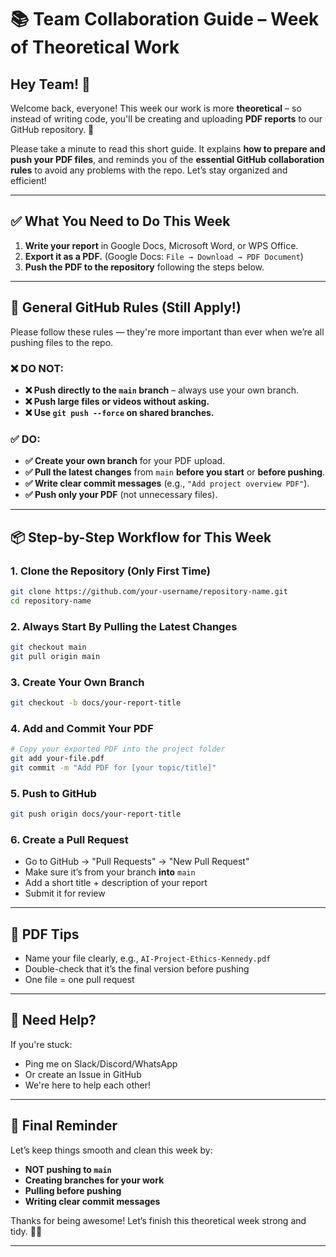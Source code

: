# 📚 Team Collaboration Guide – Week of Theoretical Work

## Hey Team! 👋

Welcome back, everyone! This week our work is more **theoretical** – so instead of writing code, you'll be creating and uploading **PDF reports** to our GitHub repository. 📝

Please take a minute to read this short guide. It explains **how to prepare and push your PDF files**, and reminds you of the **essential GitHub collaboration rules** to avoid any problems with the repo. Let’s stay organized and efficient!

---

## ✅ What You Need to Do This Week

1. **Write your report** in Google Docs, Microsoft Word, or WPS Office.
2. **Export it as a PDF.** (Google Docs: `File → Download → PDF Document`)
3. **Push the PDF to the repository** following the steps below.

---

## 🚨 General GitHub Rules (Still Apply!)

Please follow these rules — they're more important than ever when we’re all pushing files to the repo.

### ❌ DO NOT:

* **❌ Push directly to the `main` branch** – always use your own branch.
* **❌ Push large files or videos without asking.**
* **❌ Use `git push --force` on shared branches.**

### ✅ DO:

* **✅ Create your own branch** for your PDF upload.
* **✅ Pull the latest changes** from `main` **before you start** or **before pushing**.
* **✅ Write clear commit messages** (e.g., `"Add project overview PDF"`).
* **✅ Push only your PDF** (not unnecessary files).

---

## 📦 Step-by-Step Workflow for This Week

### 1. Clone the Repository (Only First Time)

```bash
git clone https://github.com/your-username/repository-name.git
cd repository-name
```

### 2. Always Start By Pulling the Latest Changes

```bash
git checkout main
git pull origin main
```

### 3. Create Your Own Branch

```bash
git checkout -b docs/your-report-title
```

### 4. Add and Commit Your PDF

```bash
# Copy your exported PDF into the project folder
git add your-file.pdf
git commit -m "Add PDF for [your topic/title]"
```

### 5. Push to GitHub

```bash
git push origin docs/your-report-title
```

### 6. Create a Pull Request

* Go to GitHub → "Pull Requests" → "New Pull Request"
* Make sure it’s from your branch **into** `main`
* Add a short title + description of your report
* Submit it for review

---

## 📂 PDF Tips

* Name your file clearly, e.g., `AI-Project-Ethics-Kennedy.pdf`
* Double-check that it’s the final version before pushing
* One file = one pull request

---

## 💬 Need Help?

If you're stuck:

* Ping me on Slack/Discord/WhatsApp
* Or create an Issue in GitHub
* We're here to help each other!

---

## 🚀 Final Reminder

Let’s keep things smooth and clean this week by:

* **NOT pushing to `main`**
* **Creating branches for your work**
* **Pulling before pushing**
* **Writing clear commit messages**

Thanks for being awesome! Let’s finish this theoretical week strong and tidy. 💪📘

---

